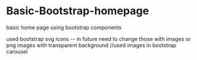 # Basic-Bootstrap-homepage
basic home page using bootstrap components

used bootstrap svg icons -- in future need to change those with images or png images with transparent background
//used images in bootstrap carousel

